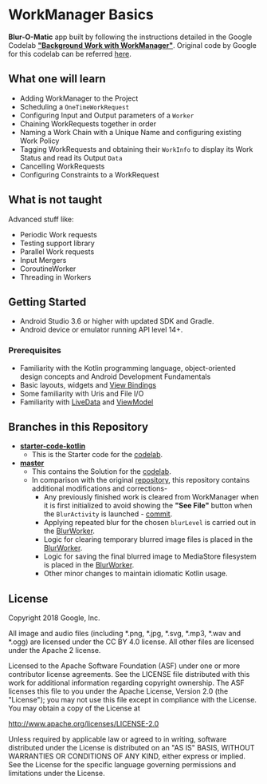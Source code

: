 # WorkManager Basics

**Blur-O-Matic** app built by following the instructions detailed in the Google Codelab **["Background Work with WorkManager"][WorkManager Basics Codelab]**. Original code by Google for this codelab can be referred [here][WorkManager Basics Repository].

## What one will learn

* Adding WorkManager to the Project
* Scheduling a `OneTimeWorkRequest`
* Configuring Input and Output parameters of a `Worker`
* Chaining WorkRequests together in order
* Naming a Work Chain with a Unique Name and configuring existing Work Policy
* Tagging WorkRequests and obtaining their `WorkInfo` to display its Work Status and read its Output `Data`
* Cancelling WorkRequests
* Configuring Constraints to a WorkRequest

## What is not taught

Advanced stuff like:
* Periodic Work requests
* Testing support library
* Parallel Work requests
* Input Mergers
* CoroutineWorker
* Threading in Workers

## Getting Started

* Android Studio 3.6 or higher with updated SDK and Gradle.
* Android device or emulator running API level 14+.

### Prerequisites
* Familiarity with the Kotlin programming language, object-oriented design concepts and Android Development Fundamentals
* Basic layouts, widgets and [View Bindings](https://d.android.com/topic/libraries/view-binding)
* Some familiarity with Uris and File I/O
* Familiarity with [LiveData](https://developer.android.com/topic/libraries/architecture/livedata) and [ViewModel](https://developer.android.com/topic/libraries/architecture/viewmodel)

## Branches in this Repository

* **[starter-code-kotlin](https://github.com/kaushiknsanji/android-workmanager-basics/tree/starter-code-kotlin)**
	* This is the Starter code for the [codelab][WorkManager Basics Codelab].
* **[master](https://github.com/kaushiknsanji/android-workmanager-basics/tree/master)**
	* This contains the Solution for the [codelab][WorkManager Basics Codelab].
    * In comparison with the original [repository][WorkManager Basics Repository], this repository contains additional modifications and corrections-
		* Any previously finished work is cleared from WorkManager when it is first initialized to avoid showing the **"See File"** button when the `BlurActivity` is launched - [commit](https://github.com/kaushiknsanji/android-workmanager-basics/commits/master/bf6fe88d15a7bef56c12bf8e3ee80a32717c29ea).
		* Applying repeated blur for the chosen `blurLevel` is carried out in the [BlurWorker](https://github.com/kaushiknsanji/android-workmanager-basics/blob/b9fc18ea4c3982df57a7bd6250dc53ee348b27b5/app/src/main/java/com/example/background/workers/WorkerUtils.kt#L94-L171).
		* Logic for clearing temporary blurred image files is placed in the [BlurWorker](https://github.com/kaushiknsanji/android-workmanager-basics/blob/b9fc18ea4c3982df57a7bd6250dc53ee348b27b5/app/src/main/java/com/example/background/workers/WorkerUtils.kt#L202-L225).
		* Logic for saving the final blurred image to MediaStore filesystem is placed in the [BlurWorker](https://github.com/kaushiknsanji/android-workmanager-basics/blob/b9fc18ea4c3982df57a7bd6250dc53ee348b27b5/app/src/main/java/com/example/background/workers/WorkerUtils.kt#L227-L261).
		* Other minor changes to maintain idiomatic Kotlin usage.

## License

Copyright 2018 Google, Inc.

All image and audio files (including *.png, *.jpg, *.svg, *.mp3, *.wav
and *.ogg) are licensed under the CC BY 4.0 license. All other files are
licensed under the Apache 2 license.

Licensed to the Apache Software Foundation (ASF) under one or more contributor
license agreements.  See the LICENSE file distributed with this work for
additional information regarding copyright ownership.  The ASF licenses this
file to you under the Apache License, Version 2.0 (the "License"); you may not
use this file except in compliance with the License.  You may obtain a copy of
the License at

  http://www.apache.org/licenses/LICENSE-2.0

Unless required by applicable law or agreed to in writing, software
distributed under the License is distributed on an "AS IS" BASIS, WITHOUT
WARRANTIES OR CONDITIONS OF ANY KIND, either express or implied.  See the
License for the specific language governing permissions and limitations under
the License.		

<!-- Reference Style Links are to be placed after this -->
[WorkManager Basics Codelab]: https://codelabs.developers.google.com/codelabs/android-workmanager/index.html
[WorkManager Basics Repository]: https://github.com/googlecodelabs/android-workmanager/tree/kotlin
